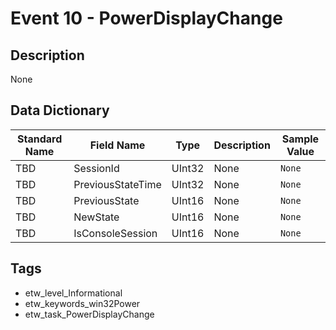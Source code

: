# Event 10 - PowerDisplayChange

## Description
None

## Data Dictionary
|Standard Name|Field Name|Type|Description|Sample Value|
|---|---|---|---|---|
|TBD|SessionId|UInt32|None|`None`|
|TBD|PreviousStateTime|UInt32|None|`None`|
|TBD|PreviousState|UInt16|None|`None`|
|TBD|NewState|UInt16|None|`None`|
|TBD|IsConsoleSession|UInt16|None|`None`|

## Tags
* etw_level_Informational
* etw_keywords_win32Power
* etw_task_PowerDisplayChange